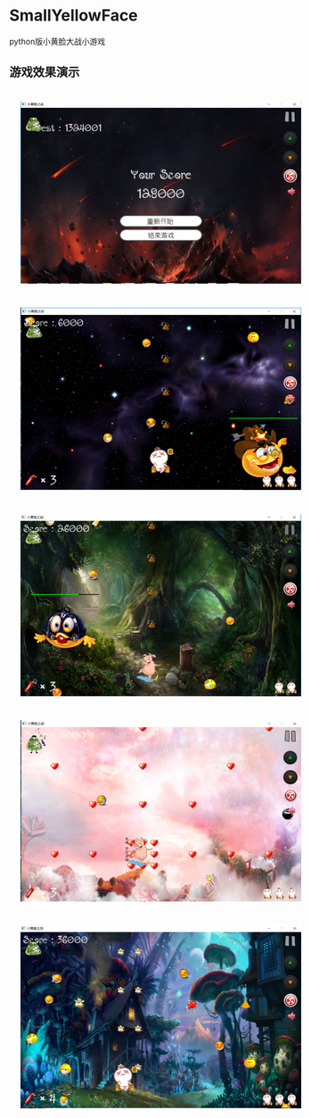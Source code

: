 # SmallYellowFace
python版小黄脸大战小游戏

## 游戏效果演示
<img src="https://github.com/zoyoy1203/SmallYellowFace/blob/master/others/face1.jpg" hspace="20" vspace="20"/>
<img src="https://github.com/zoyoy1203/SmallYellowFace/blob/master/others/face2.jpg" hspace="20" vspace="20"/>
<img src="https://github.com/zoyoy1203/SmallYellowFace/blob/master/others/face3.jpg" hspace="20" vspace="20"/>
<img src="https://github.com/zoyoy1203/SmallYellowFace/blob/master/others/face4.jpg" hspace="20" vspace="20"/>
<img src="https://github.com/zoyoy1203/SmallYellowFace/blob/master/others/face5.jpg" hspace="20" vspace="20"/>
